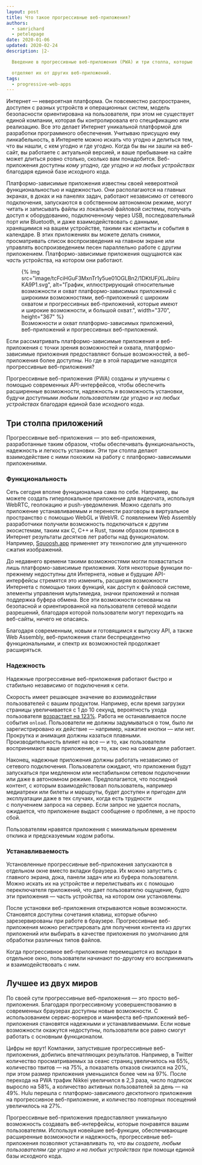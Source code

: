 ```yaml
---
layout: post
title: Что такое прогрессивные веб-приложения?
authors:
  - samrichard
  - petelepage
date: 2020-01-06
updated: 2020-02-24
description: |2-

  Введение в прогрессивные веб-приложения (PWA) и три столпа, которые

  отделяют их от других веб-приложений.
tags:
  - progressive-web-apps
---
```


Интернет — невероятная платформа. Он повсеместно распространен, доступен с разных устройств и операционных систем, модель безопасности ориентирована на пользователя, при этом не существует единой компании, которая бы контролировала его спецификацию или реализацию. Все это делает Интернет уникальной платформой для разработки программного обеспечения. Учитываю присущую ему линкабельность, в Интернете можно искать что угодно и делиться тем, что вы нашли, с кем угодно и где угодно. Когда бы вы ни зашли на веб-сайт, вы работаете с актуальной версией, и ваше пребывание на сайте может длиться ровно столько, сколько вам понадобится. Веб-приложения доступны *кому угодно, где угодно и на любых устройствах* благодаря единой базе исходного кода.

Платформо-зависимые приложения известны своей невероятной функциональностью и надежностью. Они располагаются на главных экранах, в доках и на панелях задач, работают независимо от сетевого подключения, запускаются в собственном автономном режиме, могут читать и записывать файлы из локальной файловой системы, получать доступ к оборудованию, подключенному через USB, последовательный порт или Bluetooth, и даже взаимодействовать с данными, хранящимися на вашем устройстве, такими как контакты и события в календаре. В этих приложениях вы можете делать снимки, просматривать список воспроизведения на главном экране или управлять воспроизведением песен параллельно работе с другим приложением. Платформо-зависимые приложения ощущаются как *часть* устройства, на котором они работают.

<figure>{% Img src="image/tcFciHGuF3MxnTr1y5ue01OGLBn2/1DKtUFjXLJbiiruKA9P1.svg", alt="График, иллюстрирующий относительные возможности и охват платформо-зависимых приложений с широкими возможностями, веб-приложений с широким охватом и прогрессивных веб-приложений, которые имеют и широкие возможности, и большой охват.", width="370", height="367" %} <figcaption> Возможности и охват платформо-зависимых приложений, веб-приложений и прогрессивных веб-приложений. </figcaption></figure>

Если рассматривать платформо-зависимые приложения и веб-приложения с точки зрения возможностей и охвата, платформо-зависимые приложения предоставляют больше возможностей, а веб-приложения более доступны. Но где в этой парадигме находятся прогрессивные веб-приложения?

Прогрессивные веб-приложения (PWA) созданы и улучшены с помощью современных API-интерфейсов, чтобы обеспечить расширенные возможности, надежность и возможность установки, будучи доступными *любым пользователям где угодно и на любых устройствах* благодаря единой базе исходного кода.

## Три столпа приложений

Прогрессивные веб-приложения — это веб-приложения, разработанные таким образом, чтобы обеспечивать функциональность, надежность и легкость установки. Эти три столпа делают взаимодействие с ними похожим на работу с платформо-зависимыми приложениями.

### Функциональность

Сеть сегодня вполне функциональна сама по себе. Например, вы можете создать гиперлокальное приложение для видеочата, используя WebRTC, геолокацию и push-уведомления. Можно сделать это приложение устанавливаемым и перенести разговоры в виртуальное пространство с помощью WebGL и WebVR. С появлением Web Assembly разработчики получили возможность подключаться к другим экосистемам, таким как C, C++ и Rust, таким образом привнося в Интернет результаты десятков лет работы над функционалом. Например, [Squoosh.app](https://squoosh.app/) применяет эту технологию для улучшенного сжатия изображений.

До недавнего времени такими возможностями могли похвастаться лишь платформо-зависимые приложения. Хотя некоторые функции по-прежнему недоступны для Интернета, новые и будущие API-интерфейсы стремятся это изменить, расширяя возможности Интернета с помощью таких функций, как доступ к файловой системе, элементы управления мультимедиа, значки приложений и полная поддержка буфера обмена. Все эти возможности основаны на безопасной и ориентированной на пользователя сетевой модели разрешений, благодаря которой пользователи могут переходить на веб-сайты, ничего не опасаясь.

Благодаря современным, новым и готовящимся к выпуску API, а также Web Assembly, веб-приложения стали беспрецедентно функциональными, и спектр их возможностей продолжает расширяться.

### Надежность

Надежные прогрессивные веб-приложения работают быстро и стабильно независимо от подключения к сети.

Скорость имеет решающее значение во *взаимодействии* пользователей с вашим продуктом. Например, если время загрузки страницы увеличивается с 1 до 10 секунд, вероятность ухода пользователя [возрастает на 123%](https://www.thinkwithgoogle.com/marketing-resources/data-measurement/mobile-page-speed-new-industry-benchmarks/). Работа не останавливается после события `onload`. Пользователи не должны задумываться о том, было ли зарегистрировано их действие — например, нажатие кнопки — или нет. Прокрутка и анимация должны казаться плавными. Производительность влияет на все — и то, как пользователи воспринимают ваше приложение, и то, как оно на самом деле работает.

Наконец, надежные приложения должны работать независимо от сетевого подключения. Пользователи ожидают, что приложения будут запускаться при медленном или нестабильном сетевом подключении или даже в автономном режиме. Предполагается, что последний контент, с которым взаимодействовал пользователь, например медиатреки или билеты и маршруты, будет доступен и пригоден для эксплуатации даже в тех случаях, когда есть трудности <br>с получением запроса на сервер. Если запрос не удается послать, ожидается, что приложение выдаст сообщение о проблеме, а не просто сбой.

Пользователям нравятся приложения с минимальным временем отклика и предсказуемым ходом работы.

### Устанавливаемость

Установленные прогрессивные веб-приложения запускаются в отдельном окне вместо вкладки браузера. Их можно запустить с главного экрана, дока, панели задач или из буфера пользователя. Можно искать их на устройстве и перелистывать их с помощью переключателя приложений, что дает пользователю ощущение, будто эти приложения — часть устройства, на котором они установлены.

После установки веб-приложения открываются новые возможности. Становятся доступны сочетания клавиш, которые обычно зарезервированы при работе в браузере. Прогрессивные веб-приложения можно регистрировать для получения контента из других приложений или выбирать в качестве приложения по умолчанию для обработки различных типов файлов.

Когда прогрессивное веб-приложение перемещается из вкладки в отдельное окно, пользователи начинают по-другому его воспринимать и взаимодействовать с ним.

## Лучшее из двух миров

По своей сути прогрессивные веб-приложения — это просто веб-приложения. Благодаря прогрессивному усовершенствованию в современных браузерах доступны новые возможности. С использованием сервис-воркеров и манифеста веб-приложений веб-приложения становятся надежными и устанавливаемыми. Если новые возможности окажутся недоступны, пользователи все равно смогут работать с основным функционалом.

Цифры не врут! Компании, запустившие прогрессивные веб-приложения, добились впечатляющих результатов. Например, в Twitter количество просматриваемых за сеанс страниц увеличилось на 65%, количество твитов — на 75%, а показатель отказов снизился на 20%, при этом размер приложения уменьшился более чем на 97%. После перехода на PWA трафик Nikkei увеличился в 2,3 раза, число подписок выросло на 58%, а количество активных пользователей за день — на 49%. Hulu перешла с платформо-зависимого десктопного приложения на прогрессивное веб-приложение, и количество повторных посещений увеличилось на 27%.

Прогрессивные веб-приложения предоставляют уникальную возможность создавать веб-интерфейсы, которые понравятся вашим пользователям. Используя новейшие веб-функции, обеспечивающие расширенные возможности и надежность, прогрессивные веб-приложения позволяют устанавливать *то, что вы создаете, любым пользователям где угодно и на любых устройствах* при помощи единой базы исходного кода.
